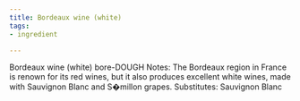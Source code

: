 ```yaml
---
title: Bordeaux wine (white)
tags:
- ingredient

---
```

Bordeaux wine (white) bore-DOUGH Notes: The Bordeaux region in France is renown for its red wines, but it also produces excellent white wines, made with Sauvignon Blanc and S�millon grapes. Substitutes: Sauvignon Blanc
